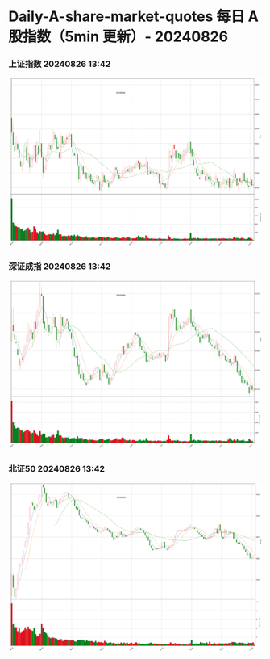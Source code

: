 
# Daily-A-share-market-quotes 每日 A 股指数（5min 更新）- 20240826

### 上证指数 20240826 13:42
![](./fig/2024/8/20240826-sh000001.png)

### 深证成指 20240826 13:42
![](./fig/2024/8/20240826-sz399001.png)

### 北证50 20240826 13:42
![](./fig/2024/8/20240826-bj899050.png)
